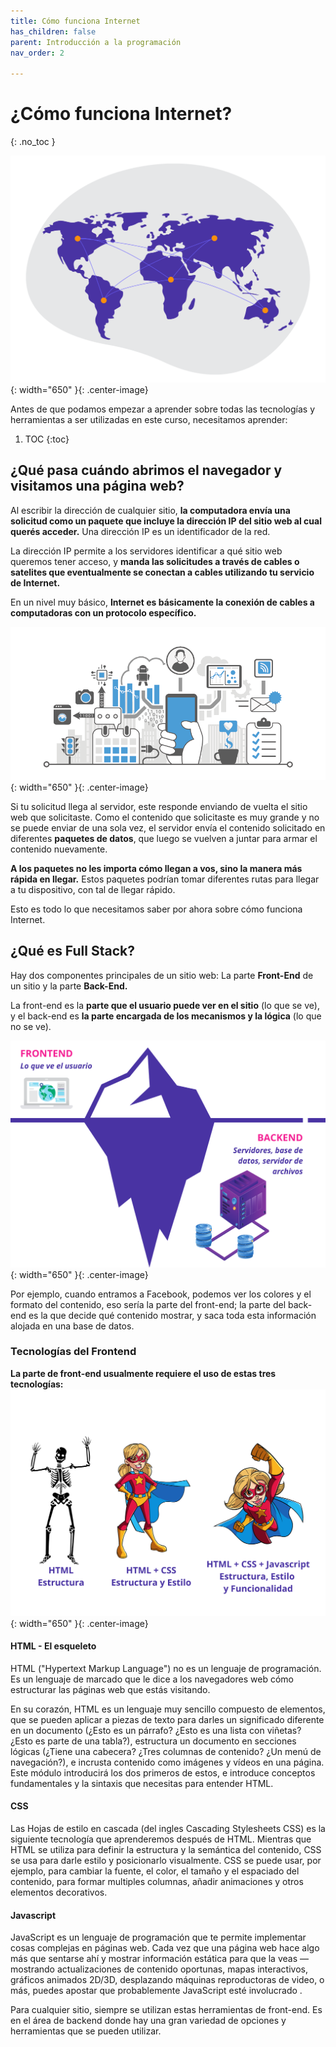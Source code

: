 ```yaml
---
title: Cómo funciona Internet
has_children: false
parent: Introducción a la programación
nav_order: 2

---
```


# ¿Cómo funciona Internet?
{: .no_toc }

![internet](images/internet-1.png "internet"){: width="650" }{: .center-image}



Antes de que podamos empezar a aprender sobre todas las tecnologías y herramientas a ser utilizadas en este curso, necesitamos aprender:

1. TOC
{:toc}

## ¿Qué pasa cuándo abrimos el navegador y visitamos una página web?

Al escribir la dirección de cualquier sitio, **la computadora envía una solicitud como un paquete que incluye la dirección IP del sitio web al cual querés acceder.** Una dirección IP es un identificador de la red. 

La dirección IP permite a los servidores identificar a qué sitio web queremos tener acceso, y **manda las solicitudes a través de cables o satelites que eventualmente se conectan a cables utilizando tu servicio de Internet.** 

En un nivel muy básico, **Internet es básicamente la conexión de cables a computadoras con un protocolo específico.** 

![navegador](images/network.png){: width="650" }{: .center-image}


Si tu solicitud llega al servidor, este responde enviando de vuelta el sitio web que solicitaste. Como el contenido que solicitaste es muy grande y no se puede enviar de una sola vez, el servidor envía el contenido solicitado en diferentes **paquetes de datos**, que luego se vuelven a juntar para armar el contenido nuevamente.

**A los paquetes no les importa cómo llegan a vos, sino la manera más rápida en llegar.** Estos paquetes podrían tomar diferentes rutas para llegar a tu dispositivo, con tal de llegar rápido.

Esto es todo lo que necesitamos saber por ahora sobre cómo funciona Internet.

## ¿Qué es Full Stack?

Hay dos componentes principales de un sitio web: La parte **Front-End** de un sitio y la parte **Back-End.** 

La front-end es la **parte que el usuario puede ver en el sitio** (lo que se ve), y el back-end es **la parte encargada de los mecanismos y la lógica** (lo que no se ve).

![front-vs-back](images/frontend-backend-iceberg.png){: width="650" }{: .center-image}


Por ejemplo, cuando entramos a Facebook, podemos ver los colores y el formato del contenido, eso sería la parte del front-end; la parte del back-end es la que decide qué contenido mostrar, y saca toda esta información alojada en una base de datos. 

### Tecnologías del Frontend
**La parte de front-end usualmente requiere el uso de estas tres tecnologías:**
![tecnologias-frontend](images/html-css-jscript.png){: width="650" }{: .center-image}


#### HTML - El esqueleto 
HTML ("Hypertext Markup Language") no es un lenguaje de programación. Es un lenguaje de marcado que le dice a los navegadores web cómo estructurar las páginas web que estás visitando.

En su corazón, HTML es un lenguaje muy sencillo compuesto de elementos, que se pueden aplicar a piezas de texto para darles un significado diferente en un documento (¿Esto es un párrafo? ¿Esto es una lista con viñetas? ¿Esto es parte de una tabla?), estructura un documento en secciones lógicas (¿Tiene una cabecera? ¿Tres columnas de contenido? ¿Un menú de navegación?), e incrusta contenido como imágenes y vídeos en una página. Este módulo introducirá los dos primeros de estos, e introduce conceptos fundamentales y la sintaxis que necesitas para entender HTML.

#### CSS

Las Hojas de estilo en cascada (del ingles Cascading Stylesheets CSS) es la siguiente tecnología que aprenderemos después de HTML. Mientras que HTML se utiliza para definir la estructura y la semántica del contenido, CSS se usa para darle estilo y posicionarlo visualmente. CSS se puede usar, por ejemplo, para cambiar la fuente, el color, el tamaño y el espaciado del contenido, para formar multiples columnas, añadir animaciones y otros elementos decorativos.


#### Javascript
JavaScript es un lenguaje de programación que te permite implementar cosas complejas en páginas web. Cada vez que una página web hace algo más que sentarse ahí y mostrar información estática para que la veas — mostrando actualizaciones de contenido oportunas, mapas interactivos, gráficos animados 2D/3D, desplazando máquinas reproductoras de video, o más, puedes apostar que probablemente JavaScript esté involucrado .


Para cualquier sitio, siempre se utilizan estas herramientas de front-end. 
Es en el área de backend donde hay una gran variedad de opciones y herramientas que se pueden utilizar. 

